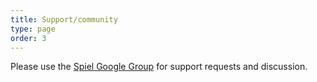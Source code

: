 ```yaml
---
title: Support/community
type: page
order: 3
---
```


Please use the [Spiel Google Group](http://groups.google.com/group/spielproject) for support requests and discussion.
